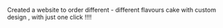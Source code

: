   Created a website to order  different - different flavours cake  with custom design , with just  one click !!!!
